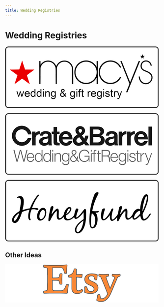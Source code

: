 ```yaml
---
title: Wedding Registries
---
```


# Wedding Registries

[<img src="/assets/images/registry-macys.png" srcset="/assets/images/registry-macys@2x.png 2x" alt="Macy's Registry">][macys-registry]

[macys-registry]: https://www.macys.com/wgl/registry/guest/6775226

[<img src="/assets/images/registry-crate.png" srcset="/assets/images/registry-crate@2x.png 2x" alt="Crate & Barrel Registry">][crate-registry]

[crate-registry]: https://www.crateandbarrel.com/gift-registry/jamie-schwarzbach-and-seth-voltz/r5696409

[<img src="/assets/images/registry-honeyfund.png" srcset="/assets/images/registry-honeyfund@2x.png 2x" alt="Honeyfund Registry">][honeyfund-registry]

[honeyfund-registry]: https://www.honeyfund.com/wedding/Voltzbach

## Other Ideas

[<img src="/assets/images/registry-etsy.png" srcset="/assets/images/registry-etsy@2x.png 2x" alt="Other Ideas">][otherideas-registry]

[otherideas-registry]: https://www.etsy.com/listing/265439007/dog-portrait-custom-dog-portrait-custom?ref=related-4

